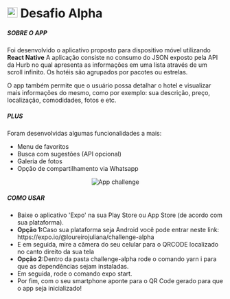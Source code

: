 # <img src="https://avatars1.githubusercontent.com/u/7063040?v=4&s=200.jpg" alt="HU" width="24" /> Desafio Alpha

<h5>SOBRE O APP</h5>

<span>
  Foi desenvolvido o aplicativo proposto para dispositivo móvel utilizando <b>React Native</b>
  A aplicação consiste no consumo do JSON exposto pela API da Hurb no qual apresenta as informações em uma lista através de um scroll infinito. Os hotéis são agrupados por pacotes ou estrelas.

  O app também permite que o usuário possa detalhar o hotel e visualizar mais informações do mesmo, como por exemplo: sua descrição, preço, localização, comodidades, fotos e etc.

<h5>PLUS</h5>

<span>
  Foram desenvolvidas algumas funcionalidades a mais:
  <ul>
    <li>Menu de favoritos</li>
    <li>Busca com sugestões (API opcional)</li>
    <li>Galeria de fotos</li>
    <li>Opção de compartilhamento via Whatsapp</li>
  </ul>
</span>

<p align="center">
  <img src="./assets/app_challenge.gif"" alt="App challenge" />
</p>

<h5>COMO USAR</h5>
  <ul>
    <li>Baixe o aplicativo 'Expo' na sua Play Store ou App Store (de acordo com sua plataforma).</li>
    <li><b>Opção 1:</b>Caso sua plataforma seja Android você pode entrar neste link: https://expo.io/@loureirojuliana/challenge-alpha</li>
    <li>E em seguida, mire a câmera do seu celular para o QRCODE localizado no canto direito da sua tela</li>
    <li><b>Opção 2:</b>Dentro da pasta challenge-alpha rode o comando yarn i para que as dependências sejam instaladas.</li>
    <li>Em seguida, rode o comando expo start.</li>
    <li>Por fim, com o seu smartphone aponte para o QR Code gerado para que o app seja inicializado!</li>
  </ul>

